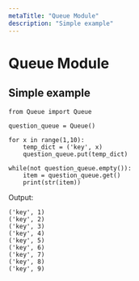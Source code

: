 ```yaml
---
metaTitle: "Queue Module"
description: "Simple example"
---
```


# Queue Module




## Simple example


```
from Queue import Queue
 
question_queue = Queue()

for x in range(1,10):
    temp_dict = ('key', x)
    question_queue.put(temp_dict)

while(not question_queue.empty()):
    item = question_queue.get()
    print(str(item))

```

Output:

```
('key', 1)
('key', 2)
('key', 3)
('key', 4)
('key', 5)
('key', 6)
('key', 7)
('key', 8)
('key', 9)

```

